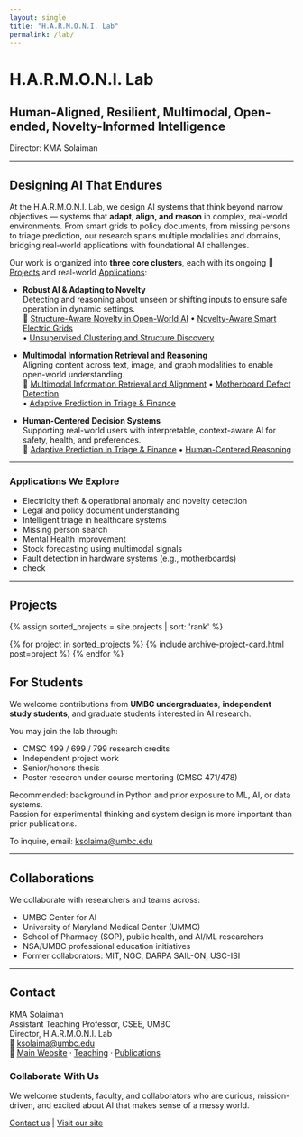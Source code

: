 ```yaml
---
layout: single
title: "H.A.R.M.O.N.I. Lab"
permalink: /lab/
---
```


# H.A.R.M.O.N.I. Lab  
## **Human-Aligned, Resilient, Multimodal, Open-ended, Novelty-Informed Intelligence**  
Director: KMA Solaiman

---

## Designing AI That Endures

At the H.A.R.M.O.N.I. Lab, we design AI systems that think beyond narrow objectives — systems that **adapt, align, and reason** in complex, real-world environments. From smart grids to policy documents, from missing persons to triage prediction, our research spans multiple modalities and domains, bridging real-world applications with foundational AI challenges.

Our work is organized into **three core clusters**, each with its ongoing 📌 [Projects](#projects) and real-world [Applications](#applications-we-explore):

- **Robust AI & Adapting to Novelty**  
  Detecting and reasoning about unseen or shifting inputs to ensure safe operation in dynamic settings.  
  📌 [Structure-Aware Novelty in Open-World AI](#structure-aware-novelty) • [Novelty-Aware Smart Electric Grids](#smart-electric-grid)  
  • [Unsupervised Clustering and Structure Discovery](#clustering-algos)

- **Multimodal Information Retrieval and Reasoning**  
  Aligning content across text, image, and graph modalities to enable open-world understanding.  
  📌 [Multimodal Information Retrieval and Alignment](#multimodal-information-retrieval) • [Motherboard Defect Detection](#motherboard-defect-detection)  
  • [Adaptive Prediction in Triage & Finance](#triage-and-stock-market)

- **Human-Centered Decision Systems**  
  Supporting real-world users with interpretable, context-aware AI for safety, health, and preferences.  
  📌 [Adaptive Prediction in Triage & Finance](#triage-and-stock-market) • [Human-Centered Reasoning](#human-centered-reasoning)


---

### Applications We Explore

- Electricity theft & operational anomaly and novelty detection  
- Legal and policy document understanding 
- Intelligent triage in healthcare systems  
- Missing person search  
- Mental Health Improvement
- Stock forecasting using multimodal signals  
- Fault detection in hardware systems (e.g., motherboards)
- check

---

## Projects

{% assign sorted_projects = site.projects | sort: 'rank' %}

{% for project in sorted_projects %}
    {% include archive-project-card.html post=project %}
{% endfor %}

<!-- COMMENT: to filter (e.g., by category or tag) -->
<!-- {% for project in site.projects %}
  {% if project.website-separation-category == "c1" %}
    {% include archive-single.html post=project %}
  {% endif %}
{% endfor %} -->


<!-- **Human-AI Interaction and Intent Modeling**   -->
<!-- Plant Matching
T&C modeling -->


## For Students

We welcome contributions from **UMBC undergraduates**, **independent study students**, and graduate students interested in AI research.

You may join the lab through:
- CMSC 499 / 699 / 799 research credits  
- Independent project work  
- Senior/honors thesis  
- Poster research under course mentoring (CMSC 471/478)

Recommended: background in Python and prior exposure to ML, AI, or data systems.  
Passion for experimental thinking and system design is more important than prior publications.

To inquire, email: [ksolaima@umbc.edu](mailto:ksolaima@umbc.edu)

---

## Collaborations

We collaborate with researchers and teams across:
- UMBC Center for AI  
- University of Maryland Medical Center (UMMC)  
- School of Pharmacy (SOP), public health, and AI/ML researchers  
- NSA/UMBC professional education initiatives  
- Former collaborators: MIT, NGC, DARPA SAIL-ON, USC-ISI

---

## Contact

KMA Solaiman  
Assistant Teaching Professor, CSEE, UMBC  
Director, H.A.R.M.O.N.I. Lab  
📧 [ksolaima@umbc.edu](mailto:ksolaima@umbc.edu)  
🔗 [Main Website](/) · [Teaching](/teaching/) · [Publications](/publications/)


### Collaborate With Us

We welcome students, faculty, and collaborators who are curious, mission-driven, and excited about AI that makes sense of a messy world.

[Contact us](mailto:ksolaima@umbc.edu) | [Visit our site](https://ksolaiman.github.io)
